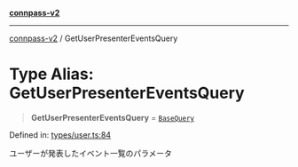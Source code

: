 [**connpass-v2**](../README.md)

***

[connpass-v2](../globals.md) / GetUserPresenterEventsQuery

# Type Alias: GetUserPresenterEventsQuery

> **GetUserPresenterEventsQuery** = [`BaseQuery`](BaseQuery.md)

Defined in: [types/user.ts:84](https://github.com/ryohidaka/node-connpass/blob/eef41deb7cb24b91ec8c67d8e4085575b4debd33/src/types/user.ts#L84)

ユーザーが発表したイベント一覧のパラメータ
